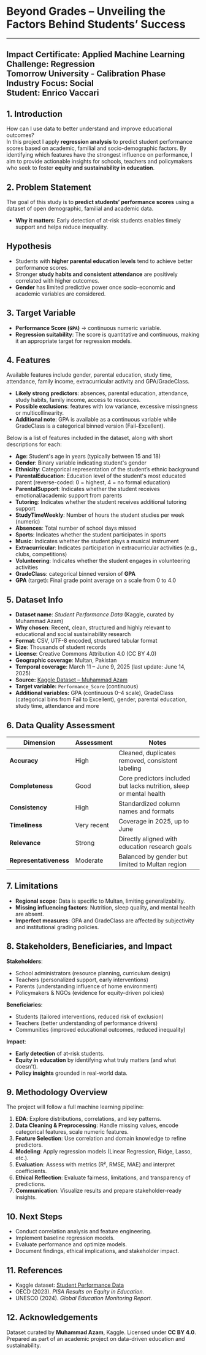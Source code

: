 # Beyond Grades – Unveiling the Factors Behind Students’ Success

----------------------------------------------------------------
Impact Certificate: Applied Machine Learning  
Challenge: Regression  
Tomorrow University - Calibration Phase  
Industry Focus: Social  
Student: Enrico Vaccari  
----------------------------------------------------------------

## 1. Introduction
How can I use data to better understand and improve educational outcomes?  
In this project I apply **regression analysis** to predict student performance scores based on academic, familial and socio-demographic factors. By identifying which features have the strongest influence on performance, I aim to provide actionable insights for schools, teachers and policymakers who seek to foster **equity and sustainability in education**.  


## 2. Problem Statement
The goal of this study is to **predict students’ performance scores** using a dataset of open demographic, familial and academic data.

- **Why it matters**: Early detection of at-risk students enables timely support and helps reduce inequality.  

## Hypothesis
- Students with **higher parental education levels** tend to achieve better performance scores.  
- Stronger **study habits and consistent attendance** are positively correlated with higher outcomes.  
- **Gender** has limited predictive power once socio-economic and academic variables are considered.  


## 3. Target Variable
- **Performance Score (`GPA`)** → continuous numeric variable.  
- **Regression suitability**: The score is quantitative and continuous, making it an appropriate target for regression models.  


## 4. Features
Available features include gender, parental education, study time, attendance, family income, extracurricular activity and GPA/GradeClass.  

- **Likely strong predictors**: absences, parental education, attendance, study habits, family income, access to resources.  
- **Possible exclusions**: features with low variance, excessive missingness or multicollinearity.  
- **Additional note**: GPA is available as a continuous variable while GradeClass is a categorical binned version (Fail–Excellent).  

Below is a list of features included in the dataset, along with short descriptions for each:

- **Age**: Student's age in years (typically between 15 and 18)
- **Gender**: Binary variable indicating student's gender
- **Ethnicity**: Categorical representation of the student’s ethnic background
- **ParentalEducation**: Education level of the student's most educated parent (reverse-coded: 0 = highest, 4 = no formal education)
- **ParentalSupport**: Indicates whether the student receives emotional/academic support from parents
- **Tutoring**: Indicates whether the student receives additional tutoring support
- **StudyTimeWeekly**: Number of hours the student studies per week (numeric)
- **Absences**: Total number of school days missed
- **Sports**: Indicates whether the student participates in sports
- **Music**: Indicates whether the student plays a musical instrument
- **Extracurricular**: Indicates participation in extracurricular activities (e.g., clubs, competitions)
- **Volunteering**: Indicates whether the student engages in volunteering activities
- **GradeClass**: categorical binned version of **GPA**
- **GPA** (target): Final grade point average on a scale from 0 to 4.0

## 5. Dataset Info
- **Dataset name**: *Student Performance Data* (Kaggle, curated by Muhammad Azam)  
- **Why chosen**: Recent, clean, structured and highly relevant to educational and social sustainability research  
- **Format**: CSV, UTF-8 encoded, structured tabular format  
- **Size**: Thousands of student records  
- **License**: Creative Commons Attribution 4.0 (CC BY 4.0)  
- **Geographic coverage**: Multan, Pakistan  
- **Temporal coverage**: March 11 – June 9, 2025 (last update: June 14, 2025)  
- **Source:** [Kaggle Dataset – Muhammad Azam](https://www.kaggle.com/datasets/muhammadazam121/student-performance-data)  
- **Target variable:** `Performance_Score` (continuous)  
- **Additional variables:** GPA (continuous 0–4 scale), GradeClass (categorical bins from Fail to Excellent), gender, parental education, study time, attendance and more  


## 6. Data Quality Assessment

| Dimension             | Assessment  | Notes |
|-----------------------|-------------|-------|
| **Accuracy**          | High        | Cleaned, duplicates removed, consistent labeling |
| **Completeness**      | Good        | Core predictors included but lacks nutrition, sleep or mental health |
| **Consistency**       | High        | Standardized column names and formats |
| **Timeliness**        | Very recent | Coverage in 2025, up to June |
| **Relevance**         | Strong      | Directly aligned with education research goals |
| **Representativeness**| Moderate    | Balanced by gender but limited to Multan region |


## 7. Limitations
- **Regional scope**: Data is specific to Multan, limiting generalizability.  
- **Missing influencing factors**: Nutrition, sleep quality, and mental health are absent.  
- **Imperfect measures**: GPA and GradeClass are affected by subjectivity and institutional grading policies.  


## 8. Stakeholders, Beneficiaries, and Impact
**Stakeholders**:  
- School administrators (resource planning, curriculum design)  
- Teachers (personalized support, early interventions)  
- Parents (understanding influence of home environment)  
- Policymakers & NGOs (evidence for equity-driven policies)  

**Beneficiaries**:  
- Students (tailored interventions, reduced risk of exclusion)  
- Teachers (better understanding of performance drivers)  
- Communities (improved educational outcomes, reduced inequality)  

**Impact**:  
- **Early detection** of at-risk students.  
- **Equity in education** by identifying what truly matters (and what doesn’t).  
- **Policy insights** grounded in real-world data.  


## 9. Methodology Overview
The project will follow a full machine learning pipeline:  
1. **EDA**: Explore distributions, correlations, and key patterns.  
2. **Data Cleaning & Preprocessing**: Handle missing values, encode categorical features, scale numeric features.  
3. **Feature Selection**: Use correlation and domain knowledge to refine predictors.  
4. **Modeling**: Apply regression models (Linear Regression, Ridge, Lasso, etc.).  
5. **Evaluation**: Assess with metrics (R², RMSE, MAE) and interpret coefficients.  
6. **Ethical Reflection**: Evaluate fairness, limitations, and transparency of predictions.  
7. **Communication**: Visualize results and prepare stakeholder-ready insights.  


## 10. Next Steps
- Conduct correlation analysis and feature engineering.  
- Implement baseline regression models.  
- Evaluate performance and optimize models.  
- Document findings, ethical implications, and stakeholder impact.  


## 11. References
- Kaggle dataset: [Student Performance Data](https://www.kaggle.com/datasets/muhammadazam121/student-performance-data)  
- OECD (2023). *PISA Results on Equity in Education.*  
- UNESCO (2024). *Global Education Monitoring Report.*  


## 12. Acknowledgements
Dataset curated by **Muhammad Azam**, Kaggle. Licensed under **CC BY 4.0**.  
Prepared as part of an academic project on data-driven education and sustainability.  


